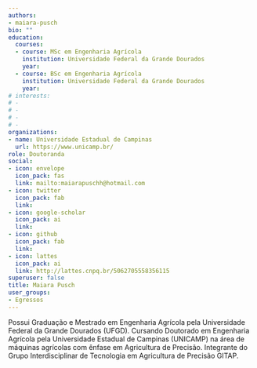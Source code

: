 ```yaml
---
authors:
- maiara-pusch
bio: ""
education:
  courses:
  - course: MSc em Engenharia Agrícola
    institution: Universidade Federal da Grande Dourados
    year: 
  - course: BSc em Engenharia Agrícola
    institution: Universidade Federal da Grande Dourados
    year: 
# interests:
# - 
# - 
# - 
# - 
organizations:
- name: Universidade Estadual de Campinas
  url: https://www.unicamp.br/
role: Doutoranda
social:
- icon: envelope
  icon_pack: fas
  link: mailto:maiarapuschh@hotmail.com
- icon: twitter
  icon_pack: fab
  link: 
- icon: google-scholar
  icon_pack: ai
  link: 
- icon: github
  icon_pack: fab
  link: 
- icon: lattes
  icon_pack: ai
  link: http://lattes.cnpq.br/5062705558356115
superuser: false
title: Maiara Pusch
user_groups:
- Egressos
---
```


Possui Graduação e Mestrado em Engenharia Agrícola pela Universidade Federal da Grande Dourados (UFGD). Cursando Doutorado em Engenharia Agrícola pela Universidade Estadual de Campinas (UNICAMP) na área de máquinas agrícolas com ênfase em Agricultura de Precisão. Integrante do Grupo Interdisciplinar de Tecnologia em Agricultura de Precisão GITAP.
